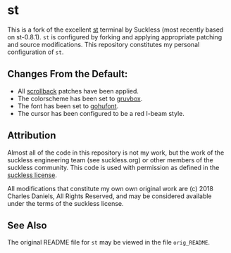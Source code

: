 # st

This is a fork of the excellent [st](https://st.suckless.org/) terminal by
Suckless (most recently based on st-0.8.1). `st` is configured by forking and
applying appropriate patching and source modifications. This repository
constitutes my personal configuration of `st`.

## Changes From the Default:

* All [scrollback](https://st.suckless.org/patches/scrollback/) patches have
  been applied.
* The colorscheme has been set to [gruvbox](https://github.com/morhetz/gruvbox).
* The font has been set to [gohufont](http://font.gohu.org/).
* The cursor has been configured to be a red I-beam style.

## Attribution

Almost all of the code in this repository is not my work, but the work of the
suckless engineering team (see suckless.org) or other members of the suckless
community. This code is used with permission as defined in the [suckless
license](https://git.suckless.org/st/file/LICENSE.html).

All modifications that constitute my own own original work are (c) 2018 Charles
Daniels, All Rights Reserved, and may be considered available under the terms
of the suckless license.

## See Also

The original README file for `st` may be viewed in the file `orig_README`.
